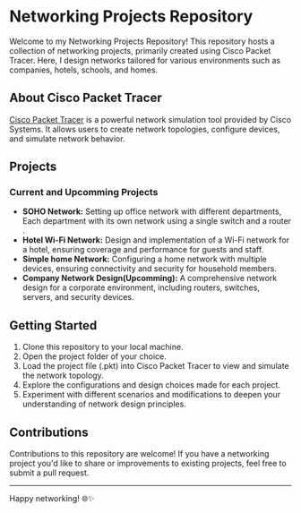 # Networking Projects Repository

Welcome to my Networking Projects Repository! This repository hosts a collection of networking projects, primarily created using Cisco Packet Tracer. Here, I design networks tailored for various environments such as companies, hotels, schools, and homes. 

## About Cisco Packet Tracer
[Cisco Packet Tracer](https://www.netacad.com/courses/packet-tracer) is a powerful network simulation tool provided by Cisco Systems. It allows users to create network topologies, configure devices, and simulate network behavior. 

## Projects
### Current and Upcomming Projects
- **SOHO Network:** Setting up office network with different departments, Each department with its own network using a single switch and a router .
- **Hotel Wi-Fi Network:** Design and implementation of a Wi-Fi network for a hotel, ensuring coverage and performance for guests and staff.
- **Simple home Network:** Configuring a home network with multiple devices, ensuring connectivity and security for household members.
- **Company Network Design(Upcomming):** A comprehensive network design for a corporate environment, including routers, switches, servers, and security devices.



## Getting Started
1. Clone this repository to your local machine.
2. Open the project folder of your choice.
3. Load the project file (.pkt) into Cisco Packet Tracer to view and simulate the network topology.
4. Explore the configurations and design choices made for each project.
5. Experiment with different scenarios and modifications to deepen your understanding of network design principles.

## Contributions
Contributions to this repository are welcome! If you have a networking project you'd like to share or improvements to existing projects, feel free to submit a pull request.


---

Happy networking! 🌐✨
